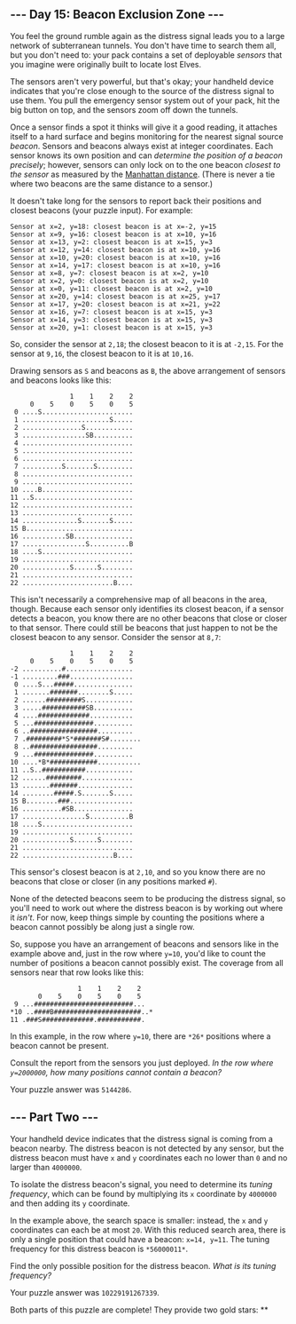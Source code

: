 --- Day 15: Beacon Exclusion Zone ---
-------------------------------------

You feel the ground rumble again as the distress signal leads you to a large network of subterranean tunnels. You don't have time to search them all, but you don't need to: your pack contains a set of deployable *sensors* that you imagine were originally built to locate lost Elves.


The sensors aren't very powerful, but that's okay; your handheld device indicates that you're close enough to the source of the distress signal to use them. You pull the emergency sensor system out of your pack, hit the big button on top, and the sensors zoom off down the tunnels.


Once a sensor finds a spot it thinks will give it a good reading, it attaches itself to a hard surface and begins monitoring for the nearest signal source *beacon*. Sensors and beacons always exist at integer coordinates. Each sensor knows its own position and can *determine the position of a beacon precisely*; however, sensors can only lock on to the one beacon *closest to the sensor* as measured by the [Manhattan distance](https://en.wikipedia.org/wiki/Taxicab_geometry). (There is never a tie where two beacons are the same distance to a sensor.)


It doesn't take long for the sensors to report back their positions and closest beacons (your puzzle input). For example:



```
Sensor at x=2, y=18: closest beacon is at x=-2, y=15
Sensor at x=9, y=16: closest beacon is at x=10, y=16
Sensor at x=13, y=2: closest beacon is at x=15, y=3
Sensor at x=12, y=14: closest beacon is at x=10, y=16
Sensor at x=10, y=20: closest beacon is at x=10, y=16
Sensor at x=14, y=17: closest beacon is at x=10, y=16
Sensor at x=8, y=7: closest beacon is at x=2, y=10
Sensor at x=2, y=0: closest beacon is at x=2, y=10
Sensor at x=0, y=11: closest beacon is at x=2, y=10
Sensor at x=20, y=14: closest beacon is at x=25, y=17
Sensor at x=17, y=20: closest beacon is at x=21, y=22
Sensor at x=16, y=7: closest beacon is at x=15, y=3
Sensor at x=14, y=3: closest beacon is at x=15, y=3
Sensor at x=20, y=1: closest beacon is at x=15, y=3

```

So, consider the sensor at `2,18`; the closest beacon to it is at `-2,15`. For the sensor at `9,16`, the closest beacon to it is at `10,16`.


Drawing sensors as `S` and beacons as `B`, the above arrangement of sensors and beacons looks like this:



```
               1    1    2    2
     0    5    0    5    0    5
 0 ....S.......................
 1 ......................S.....
 2 ...............S............
 3 ................SB..........
 4 ............................
 5 ............................
 6 ............................
 7 ..........S.......S.........
 8 ............................
 9 ............................
10 ....B.......................
11 ..S.........................
12 ............................
13 ............................
14 ..............S.......S.....
15 B...........................
16 ...........SB...............
17 ................S..........B
18 ....S.......................
19 ............................
20 ............S......S........
21 ............................
22 .......................B....

```

This isn't necessarily a comprehensive map of all beacons in the area, though. Because each sensor only identifies its closest beacon, if a sensor detects a beacon, you know there are no other beacons that close or closer to that sensor. There could still be beacons that just happen to not be the closest beacon to any sensor. Consider the sensor at `8,7`:



```
               1    1    2    2
     0    5    0    5    0    5
-2 ..........#.................
-1 .........###................
 0 ....S...#####...............
 1 .......#######........S.....
 2 ......#########S............
 3 .....###########SB..........
 4 ....#############...........
 5 ...###############..........
 6 ..#################.........
 7 .#########*S*#######S#........
 8 ..#################.........
 9 ...###############..........
10 ....*B*############...........
11 ..S..###########............
12 ......#########.............
13 .......#######..............
14 ........#####.S.......S.....
15 B........###................
16 ..........#SB...............
17 ................S..........B
18 ....S.......................
19 ............................
20 ............S......S........
21 ............................
22 .......................B....

```

This sensor's closest beacon is at `2,10`, and so you know there are no beacons that close or closer (in any positions marked `#`).


None of the detected beacons seem to be producing the distress signal, so you'll need to work out where the distress beacon is by working out where it *isn't*. For now, keep things simple by counting the positions where a beacon cannot possibly be along just a single row.


So, suppose you have an arrangement of beacons and sensors like in the example above and, just in the row where `y=10`, you'd like to count the number of positions a beacon cannot possibly exist. The coverage from all sensors near that row looks like this:



```
                 1    1    2    2
       0    5    0    5    0    5
 9 ...#########################...
*10 ..####B######################..*
11 .###S#############.###########.

```

In this example, in the row where `y=10`, there are `*26*` positions where a beacon cannot be present.


Consult the report from the sensors you just deployed. *In the row where `y=2000000`, how many positions cannot contain a beacon?*



Your puzzle answer was `5144286`.

--- Part Two ---
----------------

Your handheld device indicates that the distress signal is coming from a beacon nearby. The distress beacon is not detected by any sensor, but the distress beacon must have `x` and `y` coordinates each no lower than `0` and no larger than `4000000`.


To isolate the distress beacon's signal, you need to determine its *tuning frequency*, which can be found by multiplying its `x` coordinate by `4000000` and then adding its `y` coordinate.


In the example above, the search space is smaller: instead, the `x` and `y` coordinates can each be at most `20`. With this reduced search area, there is only a single position that could have a beacon: `x=14, y=11`. The tuning frequency for this distress beacon is `*56000011*`.


Find the only possible position for the distress beacon. *What is its tuning frequency?*



Your puzzle answer was `10229191267339`.

Both parts of this puzzle are complete! They provide two gold stars: \*\*


